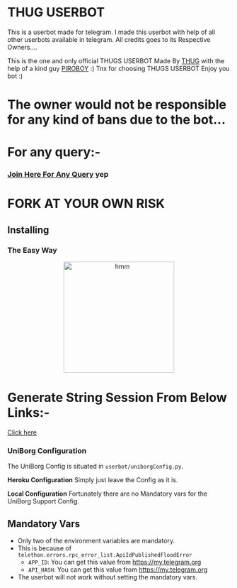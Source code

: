 # THUG USERBOT
This is a userbot made for telegram. I made this userbot with help of all other userbots available in telegram. All credits goes to its Respective Owners....

This is the one and only official THUGS USERBOT Made By [THUG](https://t.me/THUGS_OFFICIAL) with the help of a kind guy [PIROBOY](https://t.me/Kraken_The_Badass) :) Tnx for choosing THUGS USERBOT Enjoy you bot :)


# The owner would not be responsible for any kind of bans due to the bot...


# For any query:-
### [Join Here For Any Query](https://t.me/THUGUSERBOT) yep

# FORK AT YOUR OWN RISK
## Installing

### The Easy Way

<p align="center"> <a href = "https://heroku.com/deploy?template=https://github.com/THUGSOFFICIAL/THUGSUSERBOT/tree/master"><img src="https://www.herokucdn.com/deploy/button.svg" alt="hmm" width="250px"></a></p>

# Generate String Session From Below Links:-

[Click here](https://telegra.ph/GANGSTER-SAB-KA-BAAP-10-11)

### UniBorg Configuration

The UniBorg Config is situated in `userbot/uniborgConfig.py`.

**Heroku Configuration**
Simply just leave the Config as it is.

**Local Configuration**
Fortunately there are no Mandatory vars for the UniBorg Support Config.

## Mandatory Vars

- Only two of the environment variables are mandatory.
- This is because of `telethon.errors.rpc_error_list.ApiIdPublishedFloodError`
    - `APP_ID`:   You can get this value from https://my.telegram.org
    - `API_HASH`:   You can get this value from https://my.telegram.org
- The userbot will not work without setting the mandatory vars.
